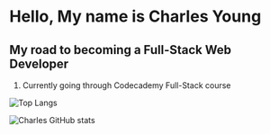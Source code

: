 # Hello, My name is Charles Young

## My road to becoming a Full-Stack Web Developer
1. Currently going through Codecademy Full-Stack course

![Top Langs](https://github-readme-stats.vercel.app/api/top-langs/?username=Youngpwd&theme=radical)

![Charles GitHub stats](https://github-readme-stats.vercel.app/api?username=Youngpwd&theme=radical_icons=true)
